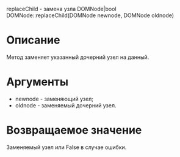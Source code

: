 replaceChild - замена узла
    DOMNode|bool DOMNode::replaceChild(DOMNode newnode, DOMNode oldnode)

Описание
========

Метод заменяет указанный дочерний узел на данный.

Аргументы
=========

* newnode - заменяющий узел;
* oldnode - заменяемый дочерний узел.

Возвращаемое значение
=====================

Заменяемый узел или False в случае ошибки.
